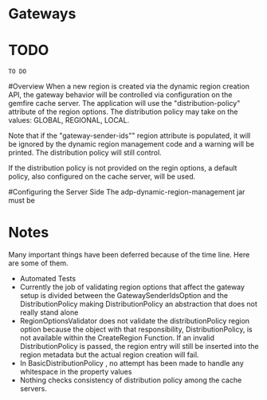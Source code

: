 # Gateways

# TODO
```
TO DO
```
#Overview
When a new region is created via the dynamic region creation API, the gateway behavior 
will be controlled via configuration on the gemfire cache server.  The application will
 use the "distribution-policy" attribute of the region options.  The distribution policy 
may take on the values: GLOBAL, REGIONAL, LOCAL.

Note that if the "gateway-sender-ids"" region attribute is populated, it will be ignored 
by the dynamic region management code and a warning will be printed.  The distribution 
policy will still control.

If the distribution policy is not provided on the regin options, a default policy,
also configured on the cache server, will be used.

#Configuring the Server Side
The adp-dynamic-region-management jar must be 




# Notes
Many important things have been deferred because of the time line.
Here are some of them.
* Automated Tests
* Currently the job of validating region options that affect the gateway setup 
  is divided between the GatewaySenderIdsOption and the DistributionPolicy
  making DistributionPolicy an abstraction that does not really stand alone
* RegionOptionsValidator does not validate the distributionPolicy region option
  because the object with that responsibility, DistributionPolicy, is not available
  within the CreateRegion Function.  If an invalid DistributionPolicy is passed,
  the region entry will still be inserted into the region metadata but the 
  actual region creation will fail.
* In BasicDistributionPolicy , no attempt has been made to handle any whitespace in 
  the property values
* Nothing checks consistency of distribution policy among the cache servers.


